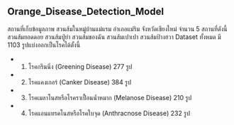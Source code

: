 <!DOCTYPE html>
<html lang="en">
<head>
    <meta charset="UTF-8">
    <meta name="viewport" content="width=device-width, initial-scale=1.0">
</head>
<body>
    <h2>Orange_Disease_Detection_Model</h2>
สถานที่เก็บข้อมูลภาพ สวนส้มในหมู่บ้านแม่แรม อำเภอแม่ริม จังหวัดเชียงใหม่ จำนวน 5 สถานที่ดังนี้ สวนส้มยอดดอย สวนส้มปู่ย่า สวนส้มของฉัน สวนส้มเปาเปา สวนส้มป้างฮวา Dataset ทั้งหมด มี 1103 รูปแบ่งออกเป็นโรคได้ตั้งนี้
   
* 1) โรคกรีนนิ่ง (Greening Disease) 			  277   รูป
* 2) โรคแคงเกอร์ (Canker Disease) 			  384   รูป
* 3) โรคเมลาโนสหรือโรคราเปื้อนน้ำหมาก (Melanose Disease)     210   รูป
* 4) โรคแอนแทรคโนสหรือโรคใบจุด (Anthracnose Disease)      232   รูป
        

</body>
</html>
